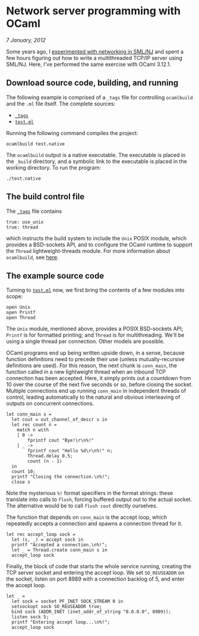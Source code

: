 # Network server programming with OCaml

<i>7 January, 2012</i>

Some years ago, I [experimented with networking in
SML/NJ](http://github.com/tonyg/smlnj-networking/#readme) and spent a few
hours figuring out how to write a multithreaded TCP/IP server using
SML/NJ. Here, I've performed the same exercise with OCaml 3.12.1.

## Download source code, building, and running

The following example is comprised of a `_tags` file for controlling
`ocamlbuild` and the `.ml` file itself. The complete sources:

 - [`_tags`](https://raw.github.com/tonyg/ocaml-networking/master/_tags)
 - [`test.ml`](https://raw.github.com/tonyg/ocaml-networking/master/test.ml)

Running the following command compiles the project:

    ocamlbuild test.native

The `ocamlbuild` output is a native executable. The executable is
placed in the `_build` directory, and a symbolic link to the
executable is placed in the working directory. To run the program:

    ./test.native

## The build control file

The
[`_tags`](https://raw.github.com/tonyg/ocaml-networking/master/_tags)
file contains

    true: use_unix
    true: thread

which instructs the build system to include the `Unix` POSIX module,
which provides a BSD-sockets API, and to configure the OCaml runtime
to support the `Thread` lightweight-threads module.  For more
information about `ocamlbuild`, see
[here](http://nicolaspouillard.fr/ocamlbuild/ocamlbuild-user-guide.pdf).

## The example source code

Turning to
[`test.ml`](https://raw.github.com/tonyg/ocaml-networking/master/test.ml)
now, we first bring the contents of a few modules into scope:

    open Unix
    open Printf
    open Thread

The `Unix` module, mentioned above, provides a POSIX BSD-sockets API;
`Printf` is for formatted printing; and `Thread` is for
multithreading. We'll be using a single thread per connection. Other
models are possible.

OCaml programs end up being written upside down, in a sense, because
function definitions need to precede their use (unless
mutually-recursive definitions are used). For this reason, the next
chunk is `conn_main`, the function called in a new lightweight thread
when an inbound TCP connection has been accepted. Here, it simply
prints out a countdown from 10 over the course of the next five
seconds or so, before closing the socket. Multiple connections end up
running `conn_main` in independent threads of control, leading
automatically to the natural and obvious interleaving of outputs on
concurrent connections.

    let conn_main s =
      let cout = out_channel_of_descr s in
      let rec count n =
        match n with
        | 0 ->
            fprintf cout "Bye!\r\n%!"
        | _ ->
            fprintf cout "Hello %d\r\n%!" n;
            Thread.delay 0.5;
            count (n - 1)
      in
      count 10;
      printf "Closing the connection.\n%!";
      close s

Note the mysterious `%!` format specifiers in the format strings:
these translate into calls to `flush`, forcing buffered output out to
the actual socket. The alternative would be to call `flush cout`
directly ourselves.

The function that depends on `conn_main` is the accept loop, which
repeatedly accepts a connection and spawns a connection thread for it.

    let rec accept_loop sock =
      let (s, _) = accept sock in
      printf "Accepted a connection.\n%!";
      let _ = Thread.create conn_main s in
      accept_loop sock

Finally, the block of code that starts the whole service running,
creating the TCP server socket and entering the accept loop. We set
`SO_REUSEADDR` on the socket, listen on port 8989 with a connection
backlog of 5, and enter the accept loop.

    let _ =
      let sock = socket PF_INET SOCK_STREAM 0 in
      setsockopt sock SO_REUSEADDR true;
      bind sock (ADDR_INET (inet_addr_of_string "0.0.0.0", 8989));
      listen sock 5;
      printf "Entering accept loop...\n%!";
      accept_loop sock
